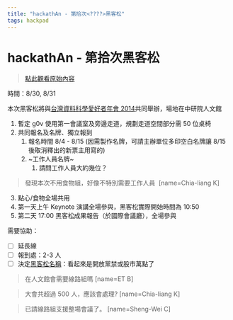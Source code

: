 ```yaml
---
title: "hackathAn - 第拾次<????>黑客松"
tags: hackpad
---
```


# hackathAn - 第拾次<????>黑客松

> [點此觀看原始內容](https://g0v.hackpad.tw/Md4zniE2ZEH)


時間：8/30, 8/31

本次黑客松將與[台灣資料科學愛好者年會 2014](http://twconf.data-sci.org/)共同舉辦，場地在中研院人文館
1.  暫定 g0v 使用第一會議室及旁邊走道，規劃走道空間部分需 50 位桌椅
2.  共同報名及名牌、獨立報到
    1.  報名時間 8/4 - 8/15 (因需製作名牌，可請主辦單位多印空白名牌讓 8/15 後取消釋出的新票主用寫的)
    2.  ~工作人員名牌~
        1.  請問工作人員大約幾位？
> 發現本次不用食物組，好像不特別需要工作人員 
> [name=Chia-liang K]

3.  點心/食物全場共用
4.  第一天上午 Keynote 演講全場參與，黑客松實際開始時間為 10:50
5.  第二天 17:00 黑客松成果報告（於國際會議廳），全場參與

需要協助：
- [ ] 延長線
- [ ] 報到處：2-3 人
- [ ] 決定[黑客松名稱](http://hack.g0v.tw/meta/hyPxZEmyzgg)：看起來是開放黨禁或股市萬點了
> 在人文館會需要線路組嗎
> [name=ET B]

> 大會共超過 500 人，應該會處理?
> [name=Chia-liang K]

> 已請線路組支援整場會議了。
> [name=Sheng-Wei C]


